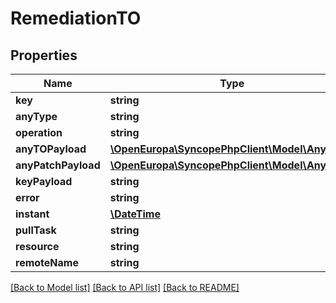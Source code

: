 # RemediationTO

## Properties
Name | Type | Description | Notes
------------ | ------------- | ------------- | -------------
**key** | **string** |  | [optional] 
**anyType** | **string** |  | [optional] 
**operation** | **string** |  | [optional] 
**anyTOPayload** | [**\OpenEuropa\SyncopePhpClient\Model\AnyTO**](AnyTO.md) |  | [optional] 
**anyPatchPayload** | [**\OpenEuropa\SyncopePhpClient\Model\AnyPatch**](AnyPatch.md) |  | [optional] 
**keyPayload** | **string** |  | [optional] 
**error** | **string** |  | [optional] 
**instant** | [**\DateTime**](\DateTime.md) |  | [optional] 
**pullTask** | **string** |  | [optional] 
**resource** | **string** |  | [optional] 
**remoteName** | **string** |  | [optional] 

[[Back to Model list]](../README.md#documentation-for-models) [[Back to API list]](../README.md#documentation-for-api-endpoints) [[Back to README]](../README.md)


